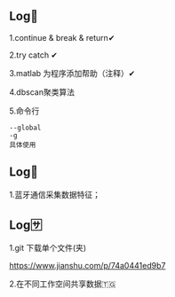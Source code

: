 ## Log📍

1.continue  & break & return✔

2.try catch ✔

3.matlab 为程序添加帮助（注释）✔

4.dbscan聚类算法

5.命令行

```
--global 
-g 
具体使用
```

## Log:pineapple:

1.蓝牙通信采集数据特征；



## Log:sa:

1.git 下载单个文件(夹)

https://www.jianshu.com/p/74a0441ed9b7

2.在不同工作空间共享数据:togo:



